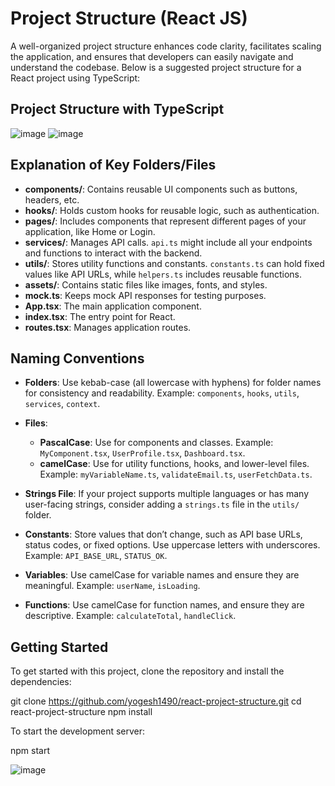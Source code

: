 # Project Structure (React JS)
A well-organized project structure enhances code clarity, facilitates scaling the application, and ensures that developers can easily navigate and understand the codebase. Below is a suggested project structure for a React project using TypeScript:

## Project Structure with TypeScript

![image](https://github.com/user-attachments/assets/2a971804-09fc-428b-b84f-127adfd9a50e)
![image](https://github.com/user-attachments/assets/6d4cf398-391c-4dae-a37d-5a153e85ea46)

## Explanation of Key Folders/Files

- **components/**: Contains reusable UI components such as buttons, headers, etc.
- **hooks/**: Holds custom hooks for reusable logic, such as authentication.
- **pages/**: Includes components that represent different pages of your application, like Home or Login.
- **services/**: Manages API calls. `api.ts` might include all your endpoints and functions to interact with the backend.
- **utils/**: Stores utility functions and constants. `constants.ts` can hold fixed values like API URLs, while `helpers.ts` includes reusable functions.
- **assets/**: Contains static files like images, fonts, and styles.
- **mock.ts**: Keeps mock API responses for testing purposes.
- **App.tsx**: The main application component.
- **index.tsx**: The entry point for React.
- **routes.tsx**: Manages application routes.

## Naming Conventions

- **Folders**: Use kebab-case (all lowercase with hyphens) for folder names for consistency and readability. Example: `components`, `hooks`, `utils`, `services`, `context`.

- **Files**:
  - **PascalCase**: Use for components and classes. Example: `MyComponent.tsx`, `UserProfile.tsx`, `Dashboard.tsx`.
  - **camelCase**: Use for utility functions, hooks, and lower-level files. Example: `myVariableName.ts`, `validateEmail.ts`, `userFetchData.ts`.

- **Strings File**: If your project supports multiple languages or has many user-facing strings, consider adding a `strings.ts` file in the `utils/` folder.

- **Constants**: Store values that don’t change, such as API base URLs, status codes, or fixed options. Use uppercase letters with underscores. Example: `API_BASE_URL`, `STATUS_OK`.

- **Variables**: Use camelCase for variable names and ensure they are meaningful. Example: `userName`, `isLoading`.

- **Functions**: Use camelCase for function names, and ensure they are descriptive. Example: `calculateTotal`, `handleClick`.

## Getting Started

To get started with this project, clone the repository and install the dependencies:

git clone https://github.com/yogesh1490/react-project-structure.git
cd react-project-structure
npm install

To start the development server:

npm start

![image](https://github.com/user-attachments/assets/ef8d8584-6a0b-422c-971d-de85baa550f5)

